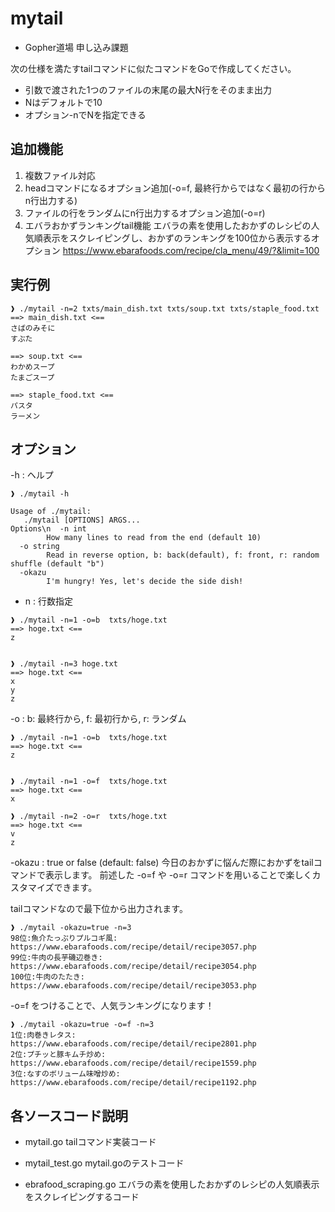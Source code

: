 # mytail
-  Gopher道場 申し込み課題

次の仕様を満たすtailコマンドに似たコマンドをGoで作成してください。
- 引数で渡された1つのファイルの末尾の最大N行をそのまま出力
- Nはデフォルトで10
- オプション-nでNを指定できる

## 追加機能
1. 複数ファイル対応
2. headコマンドになるオプション追加(-o=f, 最終行からではなく最初の行からn行出力する)
3. ファイルの行をランダムにn行出力するオプション追加(-o=r)
4. エバラおかずランキングtail機能
エバラの素を使用したおかずのレシピの人気順表示をスクレイピングし、おかずのランキングを100位から表示するオプション
https://www.ebarafoods.com/recipe/cla_menu/49/?&limit=100

## 実行例

```
❱ ./mytail -n=2 txts/main_dish.txt txts/soup.txt txts/staple_food.txt        
==> main_dish.txt <==
さばのみそに
すぶた

==> soup.txt <==
わかめスープ
たまごスープ

==> staple_food.txt <==
パスタ
ラーメン

```

## オプション
-h : ヘルプ
```
❱ ./mytail -h

Usage of ./mytail:
   ./mytail [OPTIONS] ARGS...
Options\n  -n int
        How many lines to read from the end (default 10)
  -o string
        Read in reverse option, b: back(default), f: front, r: random shuffle (default "b")
  -okazu
        I'm hungry! Yes, let's decide the side dish!
```

- n : 行数指定
```
❱ ./mytail -n=1 -o=b  txts/hoge.txt
==> hoge.txt <==
z


❱ ./mytail -n=3 hoge.txt                              
==> hoge.txt <==
x
y
z
```

-o : b: 最終行から, f: 最初行から, r: ランダム
```
❱ ./mytail -n=1 -o=b  txts/hoge.txt
==> hoge.txt <==
z


❱ ./mytail -n=1 -o=f  txts/hoge.txt
==> hoge.txt <==
x

❱ ./mytail -n=2 -o=r  txts/hoge.txt
==> hoge.txt <==
v
z

```

-okazu : true or false (default: false)
今日のおかずに悩んだ際におかずをtailコマンドで表示します。
前述した -o=f や -o=r コマンドを用いることで楽しくカスタマイズできます。

tailコマンドなので最下位から出力されます。
```
❱ ./mytail -okazu=true -n=3     
98位:魚介たっぷりプルコギ風: https://www.ebarafoods.com/recipe/detail/recipe3057.php
99位:牛肉の長芋磯辺巻き: https://www.ebarafoods.com/recipe/detail/recipe3054.php
100位:牛肉のたたき: https://www.ebarafoods.com/recipe/detail/recipe3053.php
```

-o=f をつけることで、人気ランキングになります！
```
❱ ./mytail -okazu=true -o=f -n=3
1位:肉巻きレタス: https://www.ebarafoods.com/recipe/detail/recipe2801.php
2位:プチッと豚キムチ炒め: https://www.ebarafoods.com/recipe/detail/recipe1559.php
3位:なすのボリューム味噌炒め: https://www.ebarafoods.com/recipe/detail/recipe1192.php
```

## 各ソースコード説明
- mytail.go
tailコマンド実装コード

- mytail_test.go
mytail.goのテストコード

- ebrafood_scraping.go
エバラの素を使用したおかずのレシピの人気順表示をスクレイピングするコード
